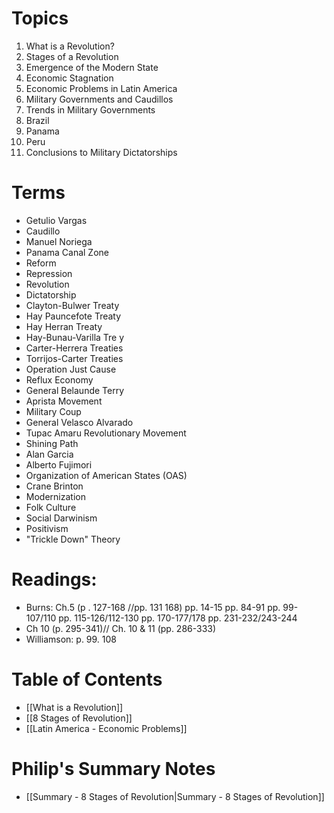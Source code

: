 # Topics

1. What is a Revolution?
2. Stages of a Revolution
3. Emergence of the Modern State
4. Economic Stagnation
5. Economic Problems in Latin America
6. Military Governments and Caudillos
7. Trends in Military Governments
8. Brazil
9. Panama
10. Peru
11. Conclusions to Military Dictatorships

# Terms

- Getulio Vargas
- Caudillo
- Manuel Noriega
- Panama Canal Zone
- Reform
- Repression
- Revolution
- Dictatorship
- Clayton-Bulwer Treaty
- Hay Pauncefote Treaty
- Hay Herran Treaty
- Hay-Bunau-Varilla Tre y
- Carter-Herrera Treaties
- Torrijos-Carter Treaties
- Operation Just Cause
- Reflux Economy
- General Belaunde Terry
- Aprista Movement
- Military Coup
- General Velasco Alvarado
- Tupac Amaru Revolutionary Movement
- Shining Path
- Alan Garcia
- Alberto Fujimori
- Organization of American States (OAS)
- Crane Brinton
- Modernization
- Folk Culture
- Social Darwinism
- Positivism
- "Trickle Down" Theory

# Readings:

- Burns: Ch.5 (p . 127-168 //pp. 131 168)
  pp. 14-15
  pp. 84-91
  pp. 99-107/110
  pp. 115-126/112-130
  pp. 170-177/178
  pp. 231-232/243-244
- Ch 10 (p. 295-341)// Ch. 10 & 11 (pp. 286-333)
- Williamson: p. 99. 108

# Table of Contents

- [[What is a Revolution]]
- [[8 Stages of Revolution]]
- [[Latin America - Economic Problems]]

# Philip's Summary Notes

- [[Summary - 8 Stages of Revolution|Summary - 8 Stages of Revolution]]
